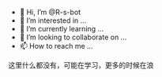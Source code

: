 - 👋 Hi, I’m @R-s-bot
- 👀 I’m interested in ...
- 🌱 I’m currently learning ...
- 💞️ I’m looking to collaborate on ...
- 📫 How to reach me ...

这里什么都没有，可能在学习，更多的时候在浪

<!---
R-s-bot/R-s-bot is a ✨ special ✨ repository because its `README.md` (this file) appears on your GitHub profile.
You can click the Preview link to take a look at your changes.
--->
